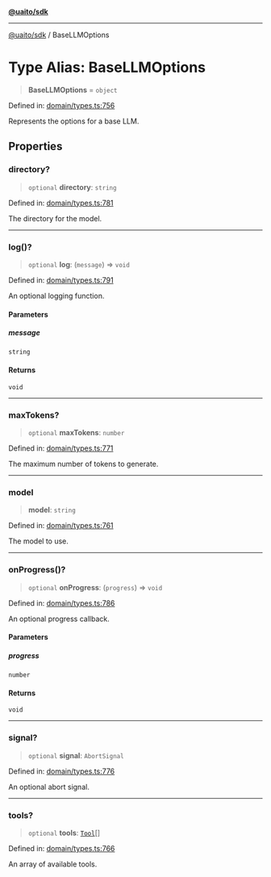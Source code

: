 [**@uaito/sdk**](../README.md)

***

[@uaito/sdk](../packages.md) / BaseLLMOptions

# Type Alias: BaseLLMOptions

> **BaseLLMOptions** = `object`

Defined in: [domain/types.ts:756](https://github.com/elribonazo/uaito/blob/9ab1ff2aae36a9b426eb3035857a3fddbfc0ec37/packages/sdk/src/domain/types.ts#L756)

Represents the options for a base LLM.

## Properties

### directory?

> `optional` **directory**: `string`

Defined in: [domain/types.ts:781](https://github.com/elribonazo/uaito/blob/9ab1ff2aae36a9b426eb3035857a3fddbfc0ec37/packages/sdk/src/domain/types.ts#L781)

The directory for the model.

***

### log()?

> `optional` **log**: (`message`) => `void`

Defined in: [domain/types.ts:791](https://github.com/elribonazo/uaito/blob/9ab1ff2aae36a9b426eb3035857a3fddbfc0ec37/packages/sdk/src/domain/types.ts#L791)

An optional logging function.

#### Parameters

##### message

`string`

#### Returns

`void`

***

### maxTokens?

> `optional` **maxTokens**: `number`

Defined in: [domain/types.ts:771](https://github.com/elribonazo/uaito/blob/9ab1ff2aae36a9b426eb3035857a3fddbfc0ec37/packages/sdk/src/domain/types.ts#L771)

The maximum number of tokens to generate.

***

### model

> **model**: `string`

Defined in: [domain/types.ts:761](https://github.com/elribonazo/uaito/blob/9ab1ff2aae36a9b426eb3035857a3fddbfc0ec37/packages/sdk/src/domain/types.ts#L761)

The model to use.

***

### onProgress()?

> `optional` **onProgress**: (`progress`) => `void`

Defined in: [domain/types.ts:786](https://github.com/elribonazo/uaito/blob/9ab1ff2aae36a9b426eb3035857a3fddbfc0ec37/packages/sdk/src/domain/types.ts#L786)

An optional progress callback.

#### Parameters

##### progress

`number`

#### Returns

`void`

***

### signal?

> `optional` **signal**: `AbortSignal`

Defined in: [domain/types.ts:776](https://github.com/elribonazo/uaito/blob/9ab1ff2aae36a9b426eb3035857a3fddbfc0ec37/packages/sdk/src/domain/types.ts#L776)

An optional abort signal.

***

### tools?

> `optional` **tools**: [`Tool`](Tool.md)[]

Defined in: [domain/types.ts:766](https://github.com/elribonazo/uaito/blob/9ab1ff2aae36a9b426eb3035857a3fddbfc0ec37/packages/sdk/src/domain/types.ts#L766)

An array of available tools.
